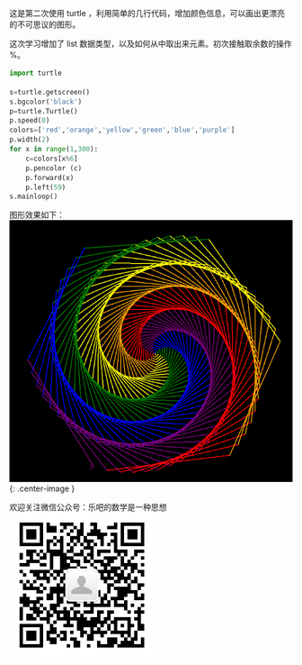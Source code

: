 这是第二次使用 turtle ，利用简单的几行代码，增加颜色信息，可以画出更漂亮的不可思议的图形。  

这次学习增加了 list 数据类型，以及如何从中取出来元素。初次接触取余数的操作 %。

```python
import turtle

s=turtle.getscreen()
s.bgcolor('black')
p=turtle.Turtle()
p.speed(0)
colors=['red','orange','yellow','green','blue','purple']
p.width(2)
for x in range(1,300):
    c=colors[x%6]
    p.pencolor (c)
    p.forward(x)
    p.left(59)
s.mainloop()
```
图形效果如下：  
![rainbow](/python_teaching/A0070_turtle_02_rainbow_benzene/rainbow_benzene.png){: .center-image }


欢迎关注微信公众号：乐吧的数学是一种思想  
![qr code](/python_teaching/qrcode.jpg)